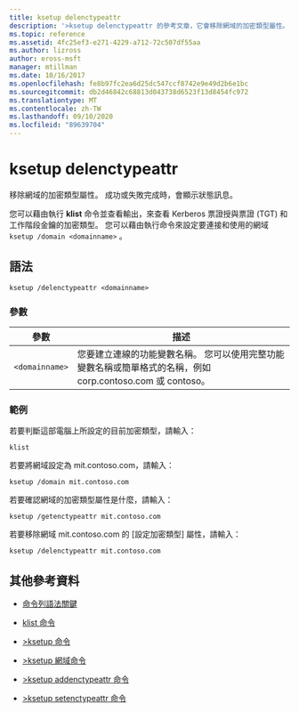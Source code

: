 ```yaml
---
title: ksetup delenctypeattr
description: '>ksetup delenctypeattr 的參考文章，它會移除網域的加密類型屬性。'
ms.topic: reference
ms.assetid: 4fc25ef3-e271-4229-a712-72c507df55aa
ms.author: lizross
author: eross-msft
manager: mtillman
ms.date: 10/16/2017
ms.openlocfilehash: fe8b97fc2ea6d25dc547ccf8742e9e49d2b6e1bc
ms.sourcegitcommit: db2d46842c68813d043738d6523f13d8454fc972
ms.translationtype: MT
ms.contentlocale: zh-TW
ms.lasthandoff: 09/10/2020
ms.locfileid: "89639704"
---
```

# <a name="ksetup-delenctypeattr"></a>ksetup delenctypeattr

移除網域的加密類型屬性。 成功或失敗完成時，會顯示狀態訊息。

您可以藉由執行 **klist** 命令並查看輸出，來查看 Kerberos 票證授與票證 (TGT) 和工作階段金鑰的加密類型。 您可以藉由執行命令來設定要連接和使用的網域 `ksetup /domain <domainname>` 。

## <a name="syntax"></a>語法

```
ksetup /delenctypeattr <domainname>
```

### <a name="parameters"></a>參數

| 參數 | 描述 |
| ----------| ----------- |
| `<domainname>` | 您要建立連線的功能變數名稱。 您可以使用完整功能變數名稱或簡單格式的名稱，例如 corp.contoso.com 或 contoso。 |

### <a name="examples"></a>範例

若要判斷這部電腦上所設定的目前加密類型，請輸入：

```
klist
```

若要將網域設定為 mit.contoso.com，請輸入：

```
ksetup /domain mit.contoso.com
```

若要確認網域的加密類型屬性是什麼，請輸入：

```
ksetup /getenctypeattr mit.contoso.com
```

若要移除網域 mit.contoso.com 的 [設定加密類型] 屬性，請輸入：

```
ksetup /delenctypeattr mit.contoso.com
```

## <a name="additional-references"></a>其他參考資料

- [命令列語法關鍵](command-line-syntax-key.md)

- [klist 命令](klist.md)

- [>ksetup 命令](ksetup.md)

- [>ksetup 網域命令](ksetup-domain.md)

- [>ksetup addenctypeattr 命令](ksetup-addenctypeattr.md)

- [>ksetup setenctypeattr 命令](ksetup-setenctypeattr.md)
